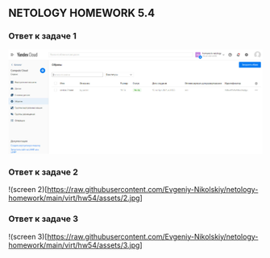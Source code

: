 ## NETOLOGY HOMEWORK 5.4

### Ответ к задаче 1

![screen 1](https://raw.githubusercontent.com/Evgeniy-Nikolskiy/netology-homework/main/virt/hw54/assets/1.jpg)

### Ответ к задаче 2

!(screen 2)[https://raw.githubusercontent.com/Evgeniy-Nikolskiy/netology-homework/main/virt/hw54/assets/2.jpg]

### Ответ к задаче 3

!(screen 3)[https://raw.githubusercontent.com/Evgeniy-Nikolskiy/netology-homework/main/virt/hw54/assets/3.jpg]


